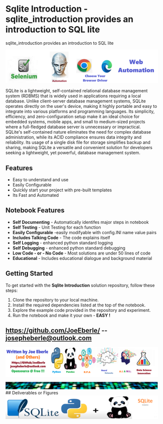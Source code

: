 
# Sqlite Introduction - sqlite_introduction provides an introduction to SQL lite
sqlite_introduction provides an introduction to SQL lite

![Image image_filename](code.png)


SQLite is a lightweight, self-contained relational database management system (RDBMS) that is widely used in applications requiring a local database. Unlike client-server database management systems, SQLite operates directly on the user's device, making it highly portable and easy to integrate into various platforms and programming languages. Its simplicity, efficiency, and zero-configuration setup make it an ideal choice for embedded systems, mobile apps, and small to medium-sized projects where a full-fledged database server is unnecessary or impractical. SQLite's self-contained nature eliminates the need for complex database administration, while its ACID compliance ensures data integrity and reliability. Its usage of a single disk file for storage simplifies backup and sharing, making SQLite a versatile and convenient solution for developers seeking a lightweight, yet powerful, database management system.

## Features
- Easy to understand and use  
- Easily Configurable 
- Quickly start your project with pre-built templates
- Its Fast and Automated

## Notebook Features
- **Self Documenting** - Automatically identifes major steps in notebook 
- **Self Testing** - Unit Testing for each function
- **Easily Configurable** -easily modifyable with config.INI name value pairs
- **Includes Talking Code** - The code explains itself 
- **Self Logging** - enhanced python standard logging   
- **Self Debugging** - enhanced python standard debugging
- **Low Code - or - No Code** - Most solutions are under 50 lines of code
- **Educational** - Includes educational dialogue and background material
    
## Getting Started
To get started with the **Sqlite Introduction** solution repository, follow these steps:
1. Clone the repository to your local machine.
2. Install the required dependencies listed at the top of the notebook.
3. Explore the example code provided in the repository and experiment.
4. Run the notebook and make it your own - **EASY !**
    
## https://github.com/JoeEberle/ -- josepheberle@outlook.com 
    
![Developer](developer.png)

![Brand](brand.png)
    ## Deliverables or Figures![additional_image](SQLite_introduction.png)  <br>